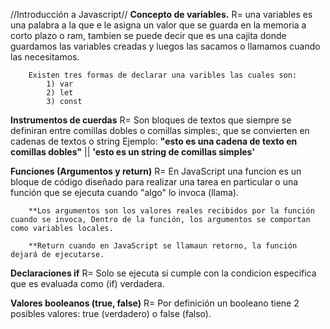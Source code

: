 //Introducción a Javascript//
**Concepto de variables.**
    R= una variables es una palabra a la que e le asigna un valor que se guarda en la memoria a corto plazo o ram, tambien se puede decir que es una cajita donde guardamos las variables creadas y luegos las sacamos o llamamos cuando las necesitamos.
        
        Existen tres formas de declarar una varibles las cuales son:
            1) var 
            2) let 
            3) const 

**Instrumentos de cuerdas**
    R= Son bloques de textos que siempre se definiran entre comillas dobles o comillas simples:, que se convierten en cadenas de textos o string
        Ejemplo: **"esto es una cadena de texto en comillas dobles"** || **'esto es un string de comillas simples'**

**Funciones (Argumentos y return)**
    R= En JavaScript una funcion es un bloque de código diseñado para realizar una tarea en particular o
    una función que se ejecuta cuando "algo" lo invoca (llama).

        **Los argumentos son los valores reales recibidos por la función cuando se invoca, Dentro de la función, los argumentos se comportan como variables locales.

        **Return cuando en JavaScript se llamaun retorno, la función dejará de ejecutarse.

**Declaraciones if** 
    R= Solo se ejecuta si cumple con la condicion especifica que es evaluada como (if) verdadera. 

**Valores booleanos (true, false)**
    R= Por definición un booleano tiene 2 posibles valores: true (verdadero) o false (falso).
